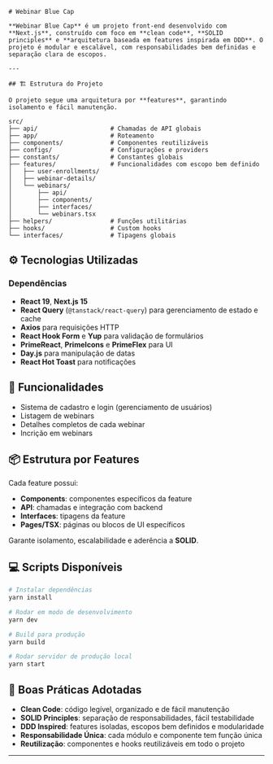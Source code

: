 ```
# Webinar Blue Cap

**Webinar Blue Cap** é um projeto front-end desenvolvido com **Next.js**, construído com foco em **clean code**, **SOLID principles** e **arquitetura baseada em features inspirada em DDD**. O projeto é modular e escalável, com responsabilidades bem definidas e separação clara de escopos.

---

## 🏗 Estrutura do Projeto

O projeto segue uma arquitetura por **features**, garantindo isolamento e fácil manutenção.
```

```
src/
├── api/                    # Chamadas de API globais
├── app/                    # Roteamento
├── components/             # Componentes reutilizáveis
├── configs/                # Configurações e providers
├── constants/              # Constantes globais
├── features/               # Funcionalidades com escopo bem definido
│   ├── user-enrollments/
│   ├── webinar-details/
│   └── webinars/
│       ├── api/
│       ├── components/
│       ├── interfaces/
│       └── webinars.tsx
├── helpers/                # Funções utilitárias
├── hooks/                  # Custom hooks
└── interfaces/             # Tipagens globais
```

## ⚙️ Tecnologias Utilizadas

### Dependências

- **React 19**, **Next.js 15**
- **React Query** (`@tanstack/react-query`) para gerenciamento de estado e cache
- **Axios** para requisições HTTP
- **React Hook Form** e **Yup** para validação de formulários
- **PrimeReact**, **PrimeIcons** e **PrimeFlex** para UI
- **Day.js** para manipulação de datas
- **React Hot Toast** para notificações

## 🚀 Funcionalidades

- Sistema de cadastro e login (gerenciamento de usuários)
- Listagem de webinars
- Detalhes completos de cada webinar
- Incrição em webinars

## 📦 Estrutura por Features

Cada feature possui:

- **Components**: componentes específicos da feature
- **API**: chamadas e integração com backend
- **Interfaces**: tipagens da feature
- **Pages/TSX**: páginas ou blocos de UI específicos

Garante isolamento, escalabilidade e aderência a **SOLID**.

## 💻 Scripts Disponíveis

```bash
# Instalar dependências
yarn install

# Rodar em modo de desenvolvimento
yarn dev

# Build para produção
yarn build

# Rodar servidor de produção local
yarn start
```

## 📖 Boas Práticas Adotadas

- **Clean Code**: código legível, organizado e de fácil manutenção
- **SOLID Principles**: separação de responsabilidades, fácil testabilidade
- **DDD Inspired**: features isoladas, escopos bem definidos e modularidade
- **Responsabilidade Única**: cada módulo e componente tem função única
- **Reutilização**: componentes e hooks reutilizáveis em todo o projeto

---
